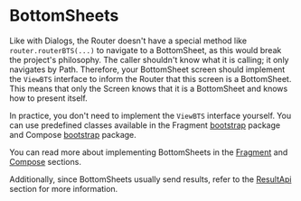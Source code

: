# BottomSheets

Like with Dialogs, the Router doesn't have a special method like `router.routerBTS(...)` to navigate to a BottomSheet, as this would break the project's philosophy. The caller shouldn't know what it is calling; it only navigates by Path. Therefore, your BottomSheet screen should implement the `ViewBTS` interface to inform the Router that this screen is a BottomSheet. This means that only the Screen knows that it is a BottomSheet and knows how to present itself.

In practice, you don't need to implement the `ViewBTS` interface yourself. You can use predefined classes available in the Fragment [bootstrap](https://github.com/AlexExiv/Router-Android/blob/main/fragment/src/main/java/com/speakerboxlite/router/fragment/bootstrap/BottomSheetDialogFragment.kt) package and Compose [bootstrap](https://github.com/AlexExiv/Router-Android/tree/main/compose/src/main/java/com/speakerboxlite/router/compose/bootstrap) package.

You can read more about implementing BottomSheets in the [Fragment](../platforms/fragments/bottomsheets.md) and [Compose](../platforms/compose/bottomsheets.md) sections.&#x20;

Additionally, since BottomSheets usually send results, refer to the [ResultApi](../result-api.md) section for more information.



